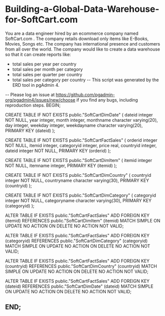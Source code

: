 # Building-a-Global-Data-Warehouse-for-SoftCart.com
You are a data engineer hired by an ecommerce company named SoftCart.com . The company retails download only items like E-Books, Movies, Songs etc. The company has international presence and customers from all over the world. The company would like to create a data warehouse so that it can create reports like:

- total sales per year per country 
- total sales per month per category 
- total sales per quarter per country 
- total sales per category per country
-- This script was generated by the ERD tool in pgAdmin 4.

  
-- Please log an issue at https://github.com/pgadmin-org/pgadmin4/issues/new/choose if you find any bugs, including reproduction steps.
BEGIN;


CREATE TABLE IF NOT EXISTS public."SoftCartDimDate"
(
    dateid integer NOT NULL,
    year integer,
    month integer,
    monthname character varying(20),
    day integer,
    weekday integer,
    weekdayname character varying(20),
    PRIMARY KEY (dateid)
);

CREATE TABLE IF NOT EXISTS public."SoftCartFactSales"
(
    orderid integer NOT NULL,
    itemid integer,
    categoryid integer,
    price real,
    countryid integer,
    dateid integer NOT NULL,
    PRIMARY KEY (orderid)
);

CREATE TABLE IF NOT EXISTS public."SoftCartDimItem"
(
    itemid integer NOT NULL,
    itemname integer,
    PRIMARY KEY (itemid)
);

CREATE TABLE IF NOT EXISTS public."SoftCartDimCountry"
(
    countryid integer NOT NULL,
    countryname character varying(30),
    PRIMARY KEY (countryid)
);

CREATE TABLE IF NOT EXISTS public."SoftCartDimCategory"
(
    categoryid integer NOT NULL,
    categoryname character varying(30),
    PRIMARY KEY (categoryid)
);

ALTER TABLE IF EXISTS public."SoftCartFactSales"
    ADD FOREIGN KEY (itemid)
    REFERENCES public."SoftCartDimItem" (itemid) MATCH SIMPLE
    ON UPDATE NO ACTION
    ON DELETE NO ACTION
    NOT VALID;


ALTER TABLE IF EXISTS public."SoftCartFactSales"
    ADD FOREIGN KEY (categoryid)
    REFERENCES public."SoftCartDimCategory" (categoryid) MATCH SIMPLE
    ON UPDATE NO ACTION
    ON DELETE NO ACTION
    NOT VALID;


ALTER TABLE IF EXISTS public."SoftCartFactSales"
    ADD FOREIGN KEY (countryid)
    REFERENCES public."SoftCartDimCountry" (countryid) MATCH SIMPLE
    ON UPDATE NO ACTION
    ON DELETE NO ACTION
    NOT VALID;


ALTER TABLE IF EXISTS public."SoftCartFactSales"
    ADD FOREIGN KEY (dateid)
    REFERENCES public."SoftCartDimDate" (dateid) MATCH SIMPLE
    ON UPDATE NO ACTION
    ON DELETE NO ACTION
    NOT VALID;

END;
- 
